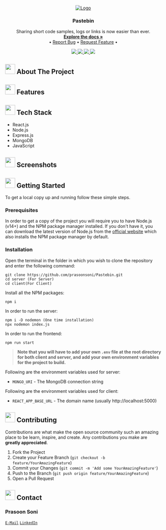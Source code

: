 <!-- PROJECT LOGO -->
<br />
<p align="center">
  <a href="https://github.com/prasoonsoni/Pastebinr">
    <img src="https://user-images.githubusercontent.com/75159757/188504362-ef6347e0-d3b7-4b0f-8c17-91c004e1fb7e.png" alt="Logo">
  </a>

  <h3 align="center">Pastebin</h3>

  <p align="center">
    Sharing short code samples, logs or links is now easier than ever.
    <br />
    <a href="https://github.com/prasoonsoni/Pastebin"><strong>Explore the docs »</strong></a>
    <br />
    •
    <a href="https://github.com/prasoonsoni/Pastebin/issues">Report Bug</a>
    •
    <a href="https://github.com/prasoonsoni/Pastebin/issues">Request Feature</a>
    •
  </p>
</p>

<!-- BADGES -->
<p align="center">
  <a href="https://github.com/prasoonsoni/Pastebin/graphs/contributors">
    <img src="https://img.shields.io/github/contributors/prasoonsoni/Pastebin.svg?style=for-the-badge">
  </a>
  <a href="https://github.com/prasoonsoni/Pastebin/network/members">
    <img src="https://img.shields.io/github/forks/prasoonsoni/Pastebin?style=for-the-badge">
  </a>  
  <a href="https://github.com/prasoonsoni/Pastebin/stargazers">
    <img src="https://img.shields.io/github/stars/prasoonsoni/Pastebin?style=for-the-badge">
  </a>
  <a href="https://github.com/prasoonsoni/Pastebin/issues">
    <img src="https://img.shields.io/github/issues/prasoonsoni/Pastebin?style=for-the-badge">
  </a>
</p>


<!-- ABOUT THE PROJECT -->
## <img src="https://openclipart.org/download/307315/1538154643.svg" width="32" height="32"> About The Project

## <img src="https://cdn-icons-png.flaticon.com/512/427/427735.png" width="32" height="32"> Features

## <img src="https://techstackapps.com/media/2019/11/TechStackApps-logo-icon.png" width="32" height="32"> Tech Stack

* React.js
* Node.js
* Express.js
* MongoDB
* JavaScript

<!-- SCREENSHOTS -->
## <img src="https://cdn-icons-png.flaticon.com/512/6823/6823853.png" width="32" height="32"> Screenshots

<!-- GETTING STARTED -->
## <img src="https://cdn.iconscout.com/icon/free/png-512/laptop-user-1-1179329.png" width="32" height="32"> Getting Started

To get a local copy up and running follow these simple steps.
### Prerequisites
In order to get a copy of the project you will require you to have Node.js (v14+) and the NPM package manager installed. If you don't have it, you can download the latest version of Node.js from the [official website](https://nodejs.org/en/download/) which also installs the NPM package manager by default.
### Installation
Open the terminal in the folder in which you wish to clone the repository and enter the following command:
``` 
git clone https://github.com/prasoonsoni/Pastebin.git
cd server (For Server)
cd client(For Client)
```
Install all the NPM packages:
```
npm i
```
In order to run the server:
```
npm i -D nodemon (One time installation)
npx nodemon index.js
```
In order to run the frontend:
```
npm run start
```

> **Note that you will have to add your own `.env` file at the root directory for both client and server, and add your own environment variables for the project to build.**

Following are the environment variables used for server:
- `MONGO_URI` - The MongoDB connection string

Following are the environment variables used for client:
- `REACT_APP_BASE_URL` - The domain name (usually http://localhost:5000)

<!-- CONTRIBUTING -->
## <img src="https://hpe-developer-portal.s3.amazonaws.com/uploads/media/2020/3/git-icon-1788c-1590702885345.png" width=32 height=32> Contributing

Contributions are what make the open source community such an amazing place to be learn, inspire, and create. Any contributions you make are **greatly appreciated**.

1. Fork the Project
2. Create your Feature Branch (`git checkout -b feature/YourAmazingFeature`)
3. Commit your Changes (`git commit -m 'Add some YourAmazingFeature'`)
4. Push to the Branch (`git push origin feature/YourAmazingFeature`)
5. Open a Pull Request


<!-- CONTACT -->
## <img src="https://upload.wikimedia.org/wikipedia/commons/thumb/9/93/Google_Contacts_icon.svg/1024px-Google_Contacts_icon.svg.png" width=32 height=32> Contact

### Prasoon Soni
[`E-Mail`](mailto:prasoonsoni.work@gmail.com)
[`LinkedIn`](https://www.linkedin.com/in/prasoonsoni/)


